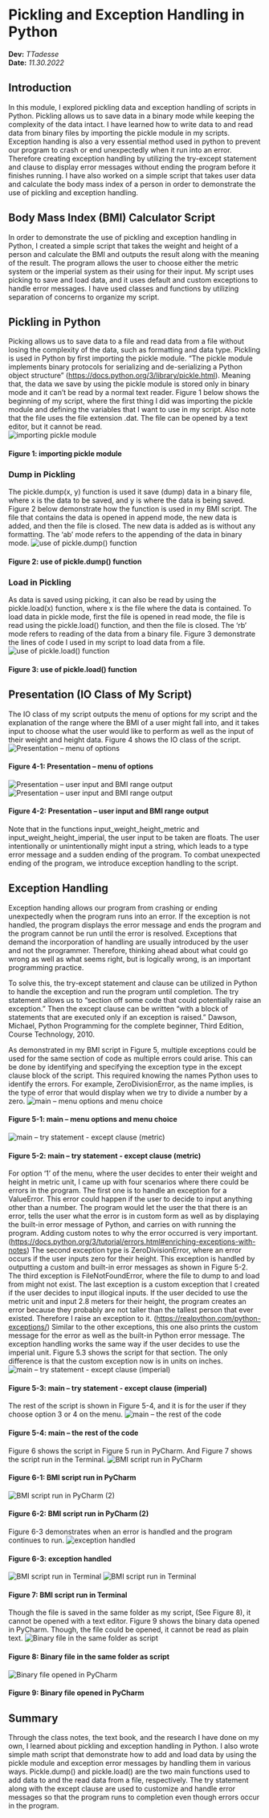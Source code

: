 # Pickling and Exception Handling in Python
**Dev:** *TTadesse*  
**Date:** *11.30.2022*
## Introduction
In this module, I explored pickling data and exception handling of scripts in Python. Pickling allows us to save data in a binary mode while keeping the complexity of the data intact. I have learned how to write data to and read data from binary files by importing the pickle module in my scripts. Exception handing is also a very essential method used in python to prevent our program to crash or end unexpectedly when it run into an error. Therefore creating exception handling by utilizing the try-except statement and clause to display error messages without ending the program before it finishes running. I have also worked on a simple script that takes user data and calculate the body mass index of a person in order to demonstrate the use of pickling and exception handling.
## Body Mass Index (BMI) Calculator Script
In order to demonstrate the use of pickling and exception handling in Python, I created a simple script that takes the weight and height of a person and calculate the BMI and outputs the result along with the meaning of the result. The program allows the user to choose either the metric system or the imperial system as their using for their input. My script uses picking to save and load data, and it uses default and custom exceptions to handle error messages. I have used classes and functions by utilizing separation of concerns to organize my script.
## Pickling in Python
Picking allows us to save data to a file and read data from a file without losing the complexity of the data, such as formatting and data type. Pickling is used in Python by first importing the pickle module. “The pickle module implements binary protocols for serializing and de-serializing a Python object structure” (https://docs.python.org/3/library/pickle.html). Meaning that, the data we save by using the pickle module is stored only in binary mode and it can’t be read by a normal text reader. Figure 1 below shows the beginning of my script, where the first thing I did was importing the pickle module and defining the variables that I want to use in my script. Also note that the file uses the file extension .dat. The file can be opened by a text editor, but it cannot be read.  
![importing pickle module](07%20Figure%201.png "importing pickle module")
#### Figure 1: importing pickle module
### Dump in Pickling
The pickle.dump(x, y) function is used it save (dump) data in a binary file, where x is the data to be saved, and y is where the data is being saved. Figure 2 below demonstrate how the function is used in my BMI script. The file that contains the data is opened in append mode, the new data is added, and then the file is closed. The new data is added as is without any formatting. The ‘ab’ mode refers to the appending of the data in binary mode.
![use of pickle.dump() function](/docs/Assignment07_Images/07%20Figure%202.png "use of pickle.dump() function")
#### Figure 2: use of pickle.dump() function
### Load in Pickling
As data is saved using picking, it can also be read by using the pickle.load(x) function, where x is the file where the data is contained. To load data in pickle mode, first the file is opened in read mode, the file is read using the pickle.load() function, and then the file is closed. The ‘rb’ mode refers to reading of the data from a binary file. Figure 3 demonstrate the lines of code I used in my script to load data from a file.
![use of pickle.load() function](https://github.com/tsedeytadesse/Module07/blob/main/docs/Assignment07_Images/07%20Figure%203.png "use of pickle.load() function")
#### Figure 3: use of pickle.load() function
## Presentation (IO Class of My Script)
The IO class of my script outputs the menu of options for my script and the explanation of the range where the BMI of a user might fall into, and it takes input to choose what the user would like to perform as well as the input of their weight and height data. Figure 4 shows the IO class of the script.
![Presentation – menu of options](https://github.com/tsedeytadesse/Module07/blob/main/docs/Assignment07_Images/07%20Figure%204-1.png "Presentation – menu of options")
#### Figure 4-1: Presentation – menu of options
![Presentation – user input and BMI range output](https://github.com/tsedeytadesse/Module07/blob/main/docs/Assignment07_Images/07%20Figure%204-2.png "Presentation – user input and BMI range output")
![Presentation – user input and BMI range output](https://github.com/tsedeytadesse/Module07/blob/main/docs/Assignment07_Images/07%20Figure%204-2-2.png "Presentation – user input and BMI range output")
#### Figure 4-2: Presentation – user input and BMI range output

Note that in the functions input_weight_height_metric and input_weight_height_imperial, the user input to be taken are floats. The user intentionally or unintentionally might input a string, which leads to a type error message and a sudden ending of the program. To combat unexpected ending of the program, we introduce exception handling to the script.
## Exception Handling
Exception handing allows our program from crashing or ending unexpectedly when the program runs into an error. If the exception is not handled, the program displays the error message and ends the program and the program cannot be run until the error is resolved. Exceptions that demand the incorporation of handling are usually introduced by the user and not the programmer. Therefore, thinking ahead about what could go wrong as well as what seems right, but is logically wrong, is an important programming practice. 

To solve this, the try-except statement and clause can be utilized in Python to handle the exception and run the program until completion. The try statement allows us to “section off some code that could potentially raise an exception.” Then the except clause can be written “with a block of statements that are executed only if an exception is raised.” Dawson, Michael, Python Programming for the complete beginner, Third Edition, Course Technology, 2010.

As demonstrated in my BMI script in Figure 5, multiple exceptions could be used for the same section of code as multiple errors could arise. This can be done by identifying and specifying the exception type in the except clause block of the script. This required knowing the names Python uses to identify the errors. For example, ZeroDivisionError, as the name implies, is the type of error that would display when we try to divide a number by a zero.
![main – menu options and menu choice](https://github.com/tsedeytadesse/Module07/blob/main/docs/Assignment07_Images/07%20Figure%205-1.png "main – menu options and menu choice")
#### Figure 5-1: main – menu options and menu choice
![main – try statement - except clause (metric)](https://github.com/tsedeytadesse/Module07/blob/main/docs/Assignment07_Images/07%20Figure%205-2.png "main – try statement - except clause (metric)")
#### Figure 5-2: main – try statement - except clause (metric)

For option ‘1’ of the menu, where the user decides to enter their weight and height in metric unit, I came up with four scenarios where there could be errors in the program. The first one is to handle an exception for a ValueError. This error could happen if the user to decide to input anything other than a number. The program would let the user the that there is an error, tells the user what the error is in custom form as well as by displaying the built-in error message of Python, and carries on with running the program. Adding custom notes to why the error occurred is very important. (https://docs.python.org/3/tutorial/errors.html#enriching-exceptions-with-notes) The second exception type is ZeroDivisionError, where an error occurs if the user inputs zero for their height. This exception is handled by outputting a custom and built-in error messages as shown in Figure 5-2. The third exception is FileNotFoundError,  where the file to dump to and load from might not exist. The last exception is a custom exception that I created if the user decides to input illogical inputs. If the user decided to use the metric unit and input 2.8 meters for their height, the program creates an error because they probably are not taller than the tallest person that ever existed. Therefore I raise an exception to it. (https://realpython.com/python-exceptions/) Similar to the other exceptions, this one also prints the custom message for the error as well as the built-in Python error message.
The exception handling works the same way if the user decides to use the imperial unit. Figure 5.3 shows the script for that section. The only difference is that the custom exception now is in units on inches.
![main – try statement - except clause (imperial)](https://github.com/tsedeytadesse/Module07/blob/main/docs/Assignment07_Images/07%20Figure%205-3.png "main – try statement - except clause (imperial)")
#### Figure 5-3: main – try statement - except clause (imperial)

The rest of the script is shown in Figure 5-4, and it is for the user if they choose option 3 or 4 on the menu.
![main – the rest of the code](https://github.com/tsedeytadesse/Module07/blob/main/docs/Assignment07_Images/07%20Figure%205-4.png "main – the rest of the code")
#### Figure 5-4: main – the rest of the code
Figure 6 shows the script in Figure 5 run in PyCharm. And Figure 7 shows the script run in the Terminal.
![BMI script run in PyCharm](https://github.com/tsedeytadesse/Module07/blob/main/docs/Assignment07_Images/07%20Figure%206-1.png "BMI script run in PyCharm")
#### Figure 6-1: BMI script run in PyCharm
![BMI script run in PyCharm (2)](https://github.com/tsedeytadesse/Module07/blob/main/docs/Assignment07_Images/07%20Figure%206-2.png "BMI script run in PyCharm (2)")
#### Figure 6-2: BMI script run in PyCharm (2)
Figure 6-3 demonstrates when an error is handled and the program continues to run.
![exception handled](https://github.com/tsedeytadesse/Module07/blob/main/docs/Assignment07_Images/07%20Figure%206-3.png "exception handled")
#### Figure 6-3: exception handled
![BMI script run in Terminal](https://github.com/tsedeytadesse/Module07/blob/main/docs/Assignment07_Images/07%20Figure%207-1.png "BMI script run in Terminal")
![BMI script run in Terminal](https://github.com/tsedeytadesse/Module07/blob/main/docs/Assignment07_Images/07%20Figure%207-2.png "BMI script run in Terminal")
#### Figure 7: BMI script run in Terminal
Though the file is saved in the same folder as my script, (See Figure 8), it cannot be opened with a text editor. Figure 9 shows the binary data opened in PyCharm. Though, the file could be opened, it cannot be read as plain text.
![Binary file in the same folder as script](https://github.com/tsedeytadesse/Module07/blob/main/docs/Assignment07_Images/07%20Figure%208.png "Binary file in the same folder as script")
#### Figure 8: Binary file in the same folder as script
![Binary file opened in PyCharm](https://github.com/tsedeytadesse/Module07/blob/main/docs/Assignment07_Images/07%20Figure%209.png "Binary file opened in PyCharm")
#### Figure 9: Binary file opened in PyCharm
## Summary
Through the class notes, the text book, and the research I have done on my own, I learned about pickling and exception handling in Python. I also wrote simple math script that demonstrate how to add and load data by using the pickle module and exception error messages by handling them in various ways. Pickle.dump() and pickle.load() are the two main functions used to add data to and the read data from a file, respectively. The try statement along with the except clause are used to customize and handle error messages so that the program runs to completion even though errors occur in the program.

